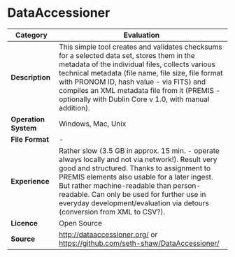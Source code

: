 # DataAccessioner

| Category | Evaluation |
| --- | --- |
| **Description** | This simple tool creates and validates checksums for a selected data set, stores them in the metadata of the individual files, collects various technical metadata (file name, file size, file format with PRONOM ID, hash value - via FITS) and compiles an XML metadata file from it (PREMIS - optionally with Dublin Core v 1.0, with manual addition). |
| **Operation System** | Windows, Mac, Unix  |
| **File Format** | - |
| **Experience** | Rather slow (3.5 GB in approx. 15 min. - operate always locally and not via network!). Result very good and structured. Thanks to assignment to PREMIS elements also usable for a later ingest. But rather machine-readable than person-readable. Can only be used for further use in everyday development/evaluation via detours (conversion from XML to CSV?). |
| **Licence** | Open Source |
| **Source** | http://dataaccessioner.org/ or https://github.com/seth-shaw/DataAccessioner/ |
